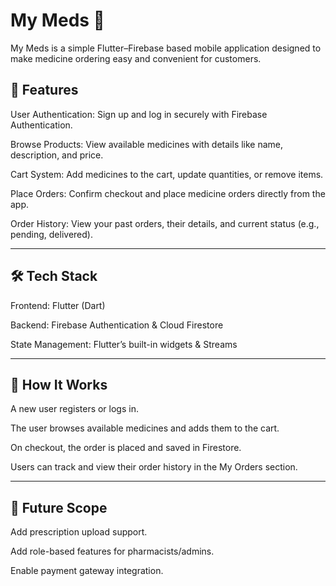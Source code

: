 # My Meds 💊

My Meds is a simple Flutter–Firebase based mobile application designed to make medicine ordering easy and convenient for customers.

## 🚀 Features

User Authentication: Sign up and log in securely with Firebase Authentication.

Browse Products: View available medicines with details like name, description, and price.

Cart System: Add medicines to the cart, update quantities, or remove items.

Place Orders: Confirm checkout and place medicine orders directly from the app.

Order History: View your past orders, their details, and current status (e.g., pending, delivered).

----------------------------------

## 🛠️ Tech Stack

Frontend: Flutter (Dart)

Backend: Firebase Authentication & Cloud Firestore

State Management: Flutter’s built-in widgets & Streams

----------------------------------

## 📖 How It Works

A new user registers or logs in.

The user browses available medicines and adds them to the cart.

On checkout, the order is placed and saved in Firestore.

Users can track and view their order history in the My Orders section.

----------------------------------

## 🎯 Future Scope

Add prescription upload support.

Add role-based features for pharmacists/admins.

Enable payment gateway integration.

